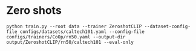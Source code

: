 
# Zero shots

    python train.py --root data --trainer ZeroshotCLIP --dataset-config-file configs/datasets/caltech101.yaml --config-file configs/trainers/CoOp/rn50.yaml --output-dir output/ZeroshotCLIP/rn50/caltech101 --eval-only

